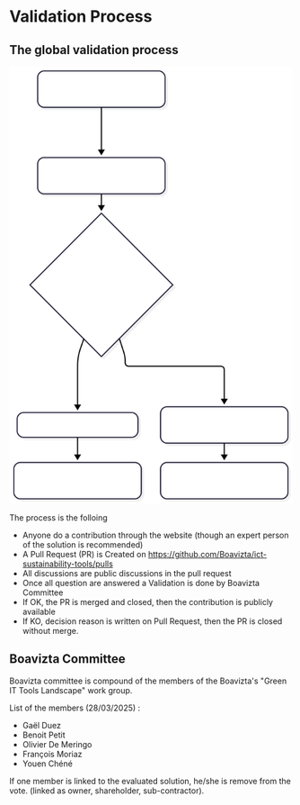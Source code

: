 # Validation Process

## The global validation process

![Contribution validation process Diagram](https://raw.githubusercontent.com/Boavizta/ict-sustainability-tools/refs/heads/main/ictst/texts/validation_flow_chart.svg)

The process is the folloing
 - Anyone do a contribution through the website (though an expert person of the solution is recommended)
 - A Pull Request (PR)  is Created on https://github.com/Boavizta/ict-sustainability-tools/pulls
 - All discussions are public discussions in the pull request
 - Once all question are answered a Validation is done by Boavizta Committee 
 - If OK, the PR is merged and closed, then the contribution is publicly available 
 - If KO, decision reason is written on Pull Request, then the PR is closed without merge.

## Boavizta Committee 

Boavizta committee is compound of the members of the Boavizta's "Green IT Tools Landscape" work group.


List of the members (28/03/2025) :

- Gaël Duez
- Benoit Petit
- Olivier De Meringo
- François Moriaz
- Youen Chéné

If one member is linked to the evaluated solution, he/she is remove from the vote. (linked as owner, shareholder, sub-contractor).